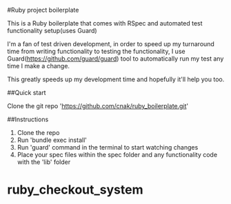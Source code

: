 #Ruby project boilerplate

This is a Ruby boilerplate that comes with RSpec and automated test functionality setup(uses Guard)

I'm a fan of test driven development, in order to speed up my turnaround time from writing functionality to testing the functionality, I use Guard(https://github.com/guard/guard) tool to automatically run my test any time I make a change.

This greatly speeds up my development time and hopefully it'll help you too.

##Quick start

Clone the git repo 'https://github.com/cnak/ruby_boilerplate.git'

##Instructions

1. Clone the repo
2. Run 'bundle exec install'
3. Run 'guard' command in the terminal to start watching changes
4. Place your spec files within the spec folder and any functionality code with the 'lib' folder
# ruby_checkout_system
